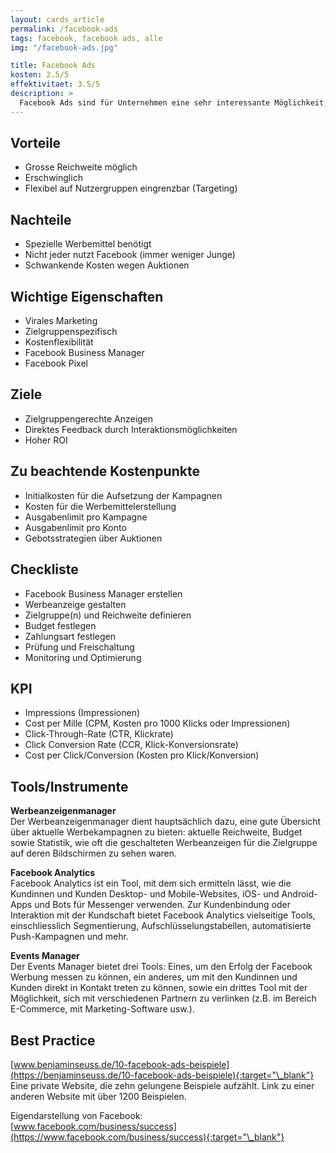 ```yaml
---
layout: cards_article
permalink: /facebook-ads
tags: facebook, facebook ads, alle
img: "/facebook-ads.jpg"

title: Facebook Ads
kosten: 2.5/5
effektivitaet: 3.5/5
description: >
  Facebook Ads sind für Unternehmen eine sehr interessante Möglichkeit, auf die Zielgruppe abgestimmte Werbung zu schalten und so die eigenen Produkte und Dienstleistungen bekannt zu machen. Erfolgreiches Facebook Marketing setzt den Einsatz von Facebook Ads zwingend voraus.
---
```


## Vorteile

- Grosse Reichweite möglich
- Erschwinglich
- Flexibel auf Nutzergruppen eingrenzbar (Targeting)

## Nachteile

- Spezielle Werbemittel benötigt
- Nicht jeder nutzt Facebook (immer weniger Junge)
- Schwankende Kosten wegen Auktionen

## Wichtige Eigenschaften

- Virales Marketing
- Zielgruppenspezifisch
- Kostenflexibilität
- Facebook Business Manager
- Facebook Pixel

## Ziele

- Zielgruppengerechte Anzeigen
- Direktes Feedback durch Interaktionsmöglichkeiten
- Hoher ROI

## Zu beachtende Kostenpunkte

- Initialkosten für die Aufsetzung der Kampagnen
- Kosten für die Werbemittelerstellung
- Ausgabenlimit pro Kampagne
- Ausgabenlimit pro Konto
- Gebotsstrategien über Auktionen

## Checkliste

- Facebook Business Manager erstellen
- Werbeanzeige gestalten
- Zielgruppe(n) und Reichweite definieren
- Budget festlegen
- Zahlungsart festlegen
- Prüfung und Freischaltung
- Monitoring und Optimierung

## KPI

- Impressions (Impressionen)
- Cost per Mille (CPM, Kosten pro 1000 Klicks oder Impressionen)
- Click-Through-Rate (CTR, Klickrate)
- Click Conversion Rate (CCR, Klick-Konversionsrate)
- Cost per Click/Conversion (Kosten pro Klick/Konversion)

## Tools/Instrumente

**Werbeanzeigenmanager**  
Der Werbeanzeigenmanager dient hauptsächlich dazu, eine gute Übersicht über aktuelle Werbekampagnen zu bieten: aktuelle Reichweite, Budget sowie Statistik, wie oft die geschalteten Werbeanzeigen für die Zielgruppe auf deren Bildschirmen zu sehen waren.

**Facebook Analytics**  
Facebook Analytics ist ein Tool, mit dem sich ermitteln lässt, wie die Kundinnen und Kunden Desktop- und Mobile-Websites, iOS- und Android-Apps und Bots für Messenger verwenden. Zur Kundenbindung oder Interaktion mit der Kundschaft bietet Facebook Analytics vielseitige Tools, einschliesslich Segmentierung, Aufschlüsselungstabellen, automatisierte Push-Kampagnen und mehr.

**Events Manager**  
Der Events Manager bietet drei Tools: Eines, um den Erfolg der Facebook Werbung messen zu können, ein anderes, um mit den Kundinnen und Kunden direkt in Kontakt treten zu können, sowie ein drittes Tool mit der Möglichkeit, sich mit verschiedenen Partnern zu verlinken (z.B. im Bereich E-Commerce, mit Marketing-Software usw.).

## Best Practice

[www.benjaminseuss.de/10-facebook-ads-beispiele](https://benjaminseuss.de/10-facebook-ads-beispiele){:target="\_blank"} Eine private Website, die zehn gelungene Beispiele aufzählt. Link zu einer anderen Website mit über 1200 Beispielen.

Eigendarstellung von Facebook:  
[www.facebook.com/business/success](https://www.facebook.com/business/success){:target="\_blank"}
